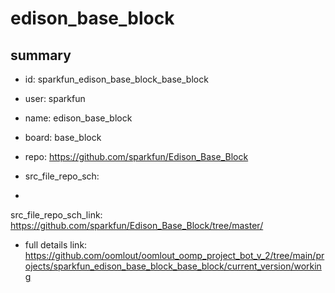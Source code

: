 # edison_base_block
 
## summary 
* id: sparkfun_edison_base_block_base_block
* user: sparkfun
* name: edison_base_block
* board: base_block
* repo: https://github.com/sparkfun/Edison_Base_Block



* src_file_repo_sch: 
*
 src_file_repo_sch_link: https://github.com/sparkfun/Edison_Base_Block/tree/master/
* full details link: https://github.com/oomlout/oomlout_oomp_project_bot_v_2/tree/main/projects/sparkfun_edison_base_block_base_block/current_version/working  






